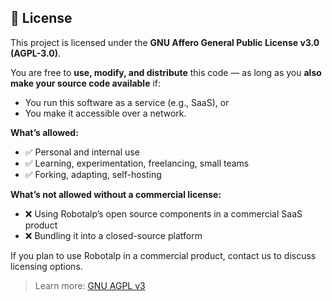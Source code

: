 ## 📜 License

This project is licensed under the **GNU Affero General Public License v3.0 (AGPL-3.0)**.

You are free to **use, modify, and distribute** this code — as long as you **also make your source code available** if:

- You run this software as a service (e.g., SaaS), or
- You make it accessible over a network.

**What’s allowed:**
- ✅ Personal and internal use
- ✅ Learning, experimentation, freelancing, small teams
- ✅ Forking, adapting, self-hosting

**What’s not allowed without a commercial license:**
- ❌ Using Robotalp’s open source components in a commercial SaaS product  
- ❌ Bundling it into a closed-source platform

If you plan to use Robotalp in a commercial product, contact us to discuss licensing options.

> Learn more: [GNU AGPL v3](https://www.gnu.org/licenses/agpl-3.0.html)
